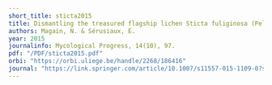 ```yaml
---
short_title: sticta2015
title: Dismantling the treasured flagship lichen Sticta fuliginosa (Peltigerales) into four species in Western Europe.
authors: Magain, N. & Sérusiaux, E.
year: 2015
journalinfo: Mycological Progress, 14(10), 97.
pdf: "/PDF/sticta2015.pdf"
orbi: "https://orbi.uliege.be/handle/2268/186416"
journal: "https://link.springer.com/article/10.1007/s11557-015-1109-0?shared-article-renderer"
---
```

